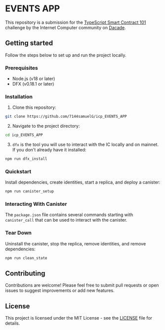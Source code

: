 # EVENTS APP

This repository is a submission for the [TypeScript Smart Contract 101](https://dacade.org/communities/icp/challenges/256f0a1c-5f4f-495f-a1b3-90559ab3c51f) challenge by the Internet Computer community on [Dacade](https://dacade.org/).

## Getting started

Follow the steps below to set up and run the project locally.

### Prerequisites

- Node.js (v18 or later)
- DFX (v0.18.1 or later)

### Installation

1. Clone this repository:

```bash
git clone https://github.com/7144samuelG/icp_EVENTS_APP
```

2. Navigate to the project directory:

```bash
cd icp_EVENTS_APP
```

3. `dfx` is the tool you will use to interact with the IC locally and on mainnet. If you don't already have it installed:

```bash
npm run dfx_install
```

### Quickstart

Install dependencies, create identities, start a replica, and deploy a canister:

```bash
npm run canister_setup
```

### Interacting With Canister

The `package.json` file contains several commands starting with `canister_call` that can be used to interact with the canister.

### Tear Down

Uninstall the canister, stop the replica, remove identities, and remove dependencies:

```bash
npm run clean_state
```

## Contributing

Contributions are welcome! Please feel free to submit pull requests or open issues to suggest improvements or add new features.

## License

This project is licensed under the MIT License - see the [LICENSE](LICENSE) file for details.
